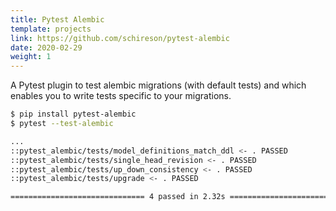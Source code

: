 ```yaml
---
title: Pytest Alembic
template: projects
link: https://github.com/schireson/pytest-alembic
date: 2020-02-29
weight: 1
---
```


A Pytest plugin to test alembic migrations (with default tests) and which
enables you to write tests specific to your migrations.

```bash
$ pip install pytest-alembic
$ pytest --test-alembic

...
::pytest_alembic/tests/model_definitions_match_ddl <- . PASSED           [ 25%]
::pytest_alembic/tests/single_head_revision <- . PASSED                  [ 50%]
::pytest_alembic/tests/up_down_consistency <- . PASSED                   [ 75%]
::pytest_alembic/tests/upgrade <- . PASSED                               [100%]

============================== 4 passed in 2.32s ===============================
```
